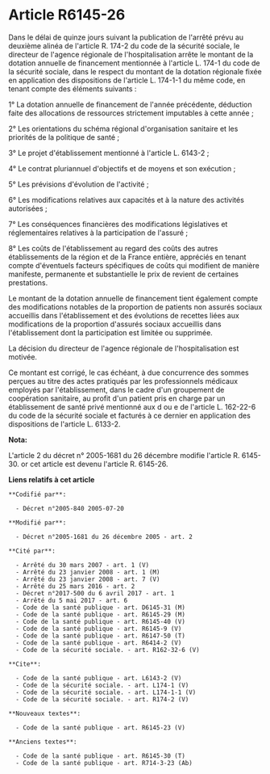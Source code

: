 # Article R6145-26

Dans le délai de quinze jours suivant la publication de l'arrêté prévu au deuxième alinéa de l'article R. 174-2 du code de la
sécurité sociale, le directeur de l'agence régionale de l'hospitalisation arrête le montant de la dotation annuelle de
financement mentionnée à l'article L. 174-1 du code de la sécurité sociale, dans le respect du montant de la dotation
régionale fixée en application des dispositions de l'article L. 174-1-1 du même code, en tenant compte des éléments
suivants : 

1° La dotation annuelle de financement de l'année précédente, déduction faite des allocations de ressources strictement
imputables à cette année ; 

2° Les orientations du schéma régional d'organisation sanitaire et les priorités de la politique de santé ; 

3° Le projet d'établissement mentionné à l'article L. 6143-2 ; 

4° Le contrat pluriannuel d'objectifs et de moyens et son exécution ; 

5° Les prévisions d'évolution de l'activité ; 

6° Les modifications relatives aux capacités et à la nature des activités autorisées ; 

7° Les conséquences financières des modifications législatives et réglementaires relatives à la participation de l'assuré ; 

8° Les coûts de l'établissement au regard des coûts des autres établissements de la région et de la France entière, appréciés
en tenant compte d'éventuels facteurs spécifiques de coûts qui modifient de manière manifeste, permanente et substantielle le
prix de revient de certaines prestations. 

Le montant de la dotation annuelle de financement tient également compte des modifications notables de la proportion de
patients non assurés sociaux accueillis dans l'établissement et des évolutions de recettes liées aux modifications de la
proportion d'assurés sociaux accueillis dans l'établissement dont la participation est limitée ou supprimée. 

La décision du directeur de l'agence régionale de l'hospitalisation est motivée. 

Ce montant est corrigé, le cas échéant, à due concurrence des sommes perçues au titre des actes pratiqués par les
professionnels médicaux employés par l'établissement, dans le cadre d'un groupement de coopération sanitaire, au profit d'un
patient pris en charge par un établissement de santé privé mentionné aux d ou e de l'article L. 162-22-6 du code de la
sécurité sociale et facturés à ce dernier en application des dispositions de l'article L. 6133-2.

**Nota:**

L'article 2 du décret n° 2005-1681 du 26 décembre modifie l'article R. 6145-30. or cet article est devenu l'article R.
6145-26.

**Liens relatifs à cet article**

	**Codifié par**:

	  - Décret n°2005-840 2005-07-20

	**Modifié par**:

	  - Décret n°2005-1681 du 26 décembre 2005 - art. 2

	**Cité par**:

	  - Arrêté du 30 mars 2007 - art. 1 (V)
	  - Arrêté du 23 janvier 2008 - art. 1 (M)
	  - Arrêté du 23 janvier 2008 - art. 7 (V)
	  - Arrêté du 25 mars 2016 - art. 2
	  - Décret n°2017-500 du 6 avril 2017 - art. 1
	  - Arrêté du 5 mai 2017 - art. 6
	  - Code de la santé publique - art. D6145-31 (M)
	  - Code de la santé publique - art. R6145-29 (M)
	  - Code de la santé publique - art. R6145-40 (V)
	  - Code de la santé publique - art. R6145-9 (V)
	  - Code de la santé publique - art. R6147-50 (T)
	  - Code de la santé publique - art. R6414-2 (V)
	  - Code de la sécurité sociale. - art. R162-32-6 (V)

	**Cite**:

	  - Code de la santé publique - art. L6143-2 (V)
	  - Code de la sécurité sociale. - art. L174-1 (V)
	  - Code de la sécurité sociale. - art. L174-1-1 (V)
	  - Code de la sécurité sociale. - art. R174-2 (V)

	**Nouveaux textes**:

	  - Code de la santé publique - art. R6145-23 (V)

	**Anciens textes**:

	  - Code de la santé publique - art. R6145-30 (T)
	  - Code de la santé publique - art. R714-3-23 (Ab)
